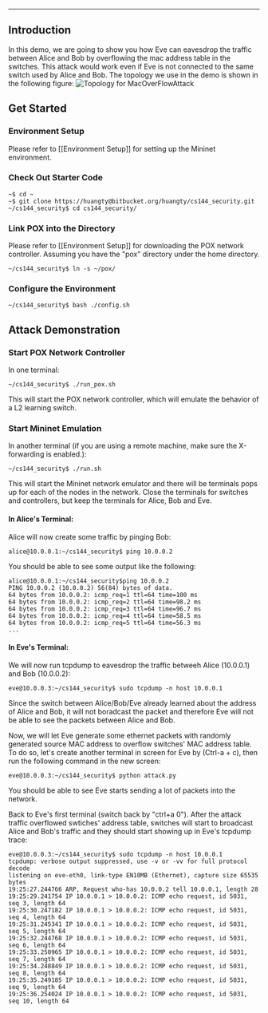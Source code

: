 ***
## Introduction

In this demo, we are going to show you how Eve can eavesdrop the traffic between Alice and Bob by overflowing the mac address table in the switches. This attack would work even if Eve is not connected to the same switch used by Alice and Bob. The topology we use in the demo is shown in the following figure:
![Topology for MacOverFlowAttack](http://yuba.stanford.edu/~huangty/cs144/images/MacOverflowAttack.png)


## Get Started
### Environment Setup
Please refer to [[Environment Setup]] for setting up the Mininet environment.

### Check Out Starter Code
```no-highlight
~$ cd ~
~$ git clone https://huangty@bitbucket.org/huangty/cs144_security.git
~/cs144_security$ cd cs144_security/
```

### Link POX into the Directory
Please refer to [[Environment Setup]] for downloading the POX network controller.
Assuming you have the "pox" directory under the home directory. 
```no-highlight
~/cs144_security$ ln -s ~/pox/
```

### Configure the Environment
```no-highlight
~/cs144_security$ bash ./config.sh
```

## Attack Demonstration
### Start POX Network Controller 
In one terminal:
```no-highlight
~/cs144_security$ ./run_pox.sh
```
This will start the POX network controller, which will emulate the behavior of a L2 learning switch. 

### Start Mininet Emulation 
In another terminal (if you are using a remote machine, make sure the X-forwarding is enabled.):
```no-highlight
~/cs144_security$ ./run.sh
```
This will start the Mininet network emulator and there will be terminals pops up for each of the nodes in the network. Close the terminals for switches and controllers, but keep the terminals for Alice, Bob and Eve. 

#### In Alice's Terminal:
Alice will now create some traffic by pinging Bob:
```no-highlight
alice@10.0.0.1:~/cs144_security$ ping 10.0.0.2
```
You should be able to see some output like the following: 
```no-highlight
alice@10.0.0.1:~/cs144_security$ping 10.0.0.2
PING 10.0.0.2 (10.0.0.2) 56(84) bytes of data.
64 bytes from 10.0.0.2: icmp_req=1 ttl=64 time=100 ms
64 bytes from 10.0.0.2: icmp_req=2 ttl=64 time=98.2 ms
64 bytes from 10.0.0.2: icmp_req=3 ttl=64 time=96.7 ms
64 bytes from 10.0.0.2: icmp_req=4 ttl=64 time=58.5 ms
64 bytes from 10.0.0.2: icmp_req=5 ttl=64 time=56.3 ms
...
```

#### In Eve's Terminal:
We will now run tcpdump to eavesdrop the traffic betweeh Alice (10.0.0.1) and Bob (10.0.0.2):
```no-highlight
eve@10.0.0.3:~/cs144_security$ sudo tcpdump -n host 10.0.0.1
```
Since the switch between Alice/Bob/Eve already learned about the address of Alice and Bob, it will not boradcast the packet and therefore Eve will not be able to see the packets between Alice and Bob.

Now, we will let Eve generate some ethernet packets with randomly generated source MAC address to overflow switches' MAC address table. To do so, let's create another terminal in screen for Eve by (Ctrl-a + c), then run the following command in the new screen:
```no-highlight
eve@10.0.0.3:~/cs144_security$ python attack.py 
```
You should be able to see Eve starts sending a lot of packets into the network. 

Back to Eve's first terminal (switch back by "ctrl+a 0"). After the attack traffic overflowed swtiches' address table, switches will start to broadcast Alice and Bob's traffic and they should start showing up in Eve's tcpdump trace:
```no-highlight
eve@10.0.0.3:~/cs144_security$ sudo tcpdump -n host 10.0.0.1
tcpdump: verbose output suppressed, use -v or -vv for full protocol decode
listening on eve-eth0, link-type EN10MB (Ethernet), capture size 65535 bytes
19:25:27.244766 ARP, Request who-has 10.0.0.2 tell 10.0.0.1, length 28
19:25:29.241754 IP 10.0.0.1 > 10.0.0.2: ICMP echo request, id 5031, seq 3, length 64
19:25:30.247182 IP 10.0.0.1 > 10.0.0.2: ICMP echo request, id 5031, seq 4, length 64
19:25:31.245341 IP 10.0.0.1 > 10.0.0.2: ICMP echo request, id 5031, seq 5, length 64
19:25:32.244768 IP 10.0.0.1 > 10.0.0.2: ICMP echo request, id 5031, seq 6, length 64
19:25:33.250965 IP 10.0.0.1 > 10.0.0.2: ICMP echo request, id 5031, seq 7, length 64
19:25:34.248849 IP 10.0.0.1 > 10.0.0.2: ICMP echo request, id 5031, seq 8, length 64
19:25:35.249185 IP 10.0.0.1 > 10.0.0.2: ICMP echo request, id 5031, seq 9, length 64
19:25:36.254024 IP 10.0.0.1 > 10.0.0.2: ICMP echo request, id 5031, seq 10, length 64
```